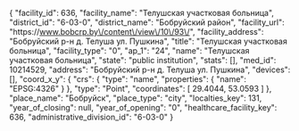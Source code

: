 {
    "facility_id": 636,
    "facility_name": "Телушская участковая больница",
    "district_id": "6-03-0",
    "district_name": "Бобруйский район",
    "facility_url": "https:\/\/www.bobcrp.by\/content\/view\/10\/93\/",
    "facility_address": "Бобруйский р-н д. Телуша ул. Пушкина",
    "title": "Телушская участковая больница",
    "facility_type": "0",
    "ap_1": "24",
    "name": "Телушская участковая больница",
    "state": "public institution",
    "stats": [],
    "med_id": 10214529,
    "address": "Бобруйский р-н д. Телуша ул. Пушкина",
    "devices": [],
    "coord_x_y": {
        "crs": {
            "type": "name",
            "properties": {
                "name": "EPSG:4326"
            }
        },
        "type": "Point",
        "coordinates": [
            29.4044,
            53.0593
        ]
    },
    "place_name": "Бобруйск",
    "place_type": "city",
    "localties_key": 131,
    "year_of_closing": null,
    "year_of_opening": "0",
    "healthcare_facility_key": 636,
    "administrative_division_id": "6-03-0"
}